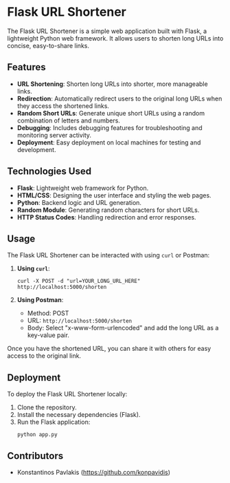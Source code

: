 # Flask URL Shortener

The Flask URL Shortener is a simple web application built with Flask, a lightweight Python web framework. It allows users to shorten long URLs into concise, easy-to-share links.

## Features

- **URL Shortening**: Shorten long URLs into shorter, more manageable links.
- **Redirection**: Automatically redirect users to the original long URLs when they access the shortened links.
- **Random Short URLs**: Generate unique short URLs using a random combination of letters and numbers.
- **Debugging**: Includes debugging features for troubleshooting and monitoring server activity.
- **Deployment**: Easy deployment on local machines for testing and development.

## Technologies Used

- **Flask**: Lightweight web framework for Python.
- **HTML/CSS**: Designing the user interface and styling the web pages.
- **Python**: Backend logic and URL generation.
- **Random Module**: Generating random characters for short URLs.
- **HTTP Status Codes**: Handling redirection and error responses.

## Usage

The Flask URL Shortener can be interacted with using `curl` or Postman:

1. **Using `curl`**:
   ```
   curl -X POST -d "url=YOUR_LONG_URL_HERE" http://localhost:5000/shorten
   ```

2. **Using Postman**:
   - Method: POST
   - URL: `http://localhost:5000/shorten`
   - Body: Select "x-www-form-urlencoded" and add the long URL as a key-value pair.

Once you have the shortened URL, you can share it with others for easy access to the original link.

## Deployment

To deploy the Flask URL Shortener locally:

1. Clone the repository.
2. Install the necessary dependencies (Flask).
3. Run the Flask application:
   ```
   python app.py
   ```


## Contributors

- Konstantinos Pavlakis (https://github.com/konpavidis)
